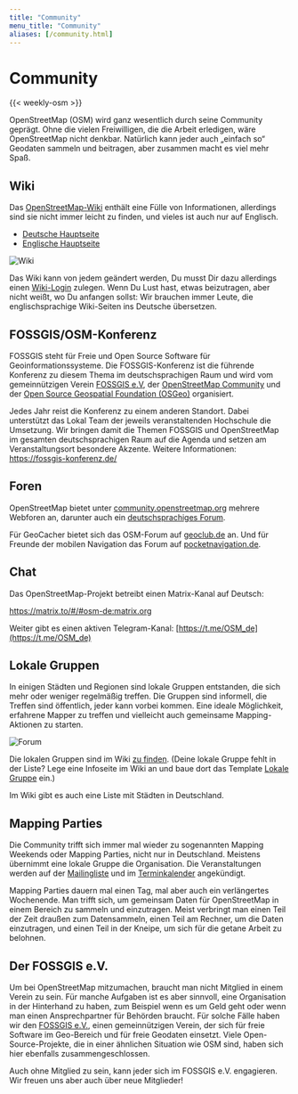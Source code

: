 ```yaml
---
title: "Community"
menu_title: "Community"
aliases: [/community.html]
---
```


# Community

{{< weekly-osm >}}

OpenStreetMap (OSM) wird ganz wesentlich durch seine Community geprägt. Ohne die vielen Freiwilligen, die die Arbeit erledigen, wäre OpenStreetMap nicht denkbar. Natürlich kann jeder auch „einfach so“ Geodaten sammeln und beitragen, aber zusammen macht es viel mehr Spaß.

## Wiki

Das [OpenStreetMap-Wiki](https://wiki.openstreetmap.org/wiki/Hauptseite) enthält eine Fülle von Informationen, allerdings sind sie nicht immer leicht zu finden, und vieles ist auch nur auf Englisch.

* [Deutsche Hauptseite](https://wiki.openstreetmap.org/wiki/Hauptseite)
* [Englische Hauptseite](https://wiki.openstreetmap.org/)

![Wiki](/img/osm_logo_wiki.png)

Das Wiki kann von jedem geändert werden, Du musst Dir dazu allerdings einen [Wiki-Login](https://wiki.openstreetmap.org/w/index.php?title=Special:UserLogin&returnto=Hauptseite) zulegen. Wenn Du Lust hast, etwas beizutragen, aber nicht weißt, wo Du anfangen sollst: Wir brauchen immer Leute, die englischsprachige Wiki-Seiten ins Deutsche übersetzen.

## FOSSGIS/OSM-Konferenz

FOSSGIS steht für Freie und Open Source Software für Geoinformationssysteme. Die FOSSGIS-Konferenz ist die führende Konferenz zu diesem Thema im deutschsprachigen Raum und wird vom gemeinnützigen Verein [FOSSGIS e.V](https://www.fossgis.de/), der [OpenStreetMap Community](https://www.openstreetmap.de/) und der [Open Source Geospatial Foundation (OSGeo)](https://www.osgeo.org/) organisiert.

Jedes Jahr reist die Konferenz zu einem anderen Standort. Dabei unterstützt das Lokal Team der jeweils veranstaltenden Hochschule die Umsetzung. Wir bringen damit die Themen FOSSGIS und OpenStreetMap im gesamten deutschsprachigen Raum auf die Agenda und setzen am Veranstaltungsort besondere Akzente.
Weitere Informationen: https://fossgis-konferenz.de/

## Foren

OpenStreetMap bietet unter [community.openstreetmap.org](https://community.openstreetmap.org/) mehrere Webforen an, darunter auch ein [deutschsprachiges Forum](https://community.openstreetmap.org/c/communities/de/56).

Für GeoCacher bietet sich das OSM-Forum auf [geoclub.de](https://www.geoclub.de/forum/viewforum.php?f=70) an. Und für Freunde der mobilen Navigation das Forum auf [pocketnavigation.de](https://forum.pocketnavigation.de/).


## Chat

Das OpenStreetMap-Projekt betreibt einen Matrix-Kanal auf Deutsch:

https://matrix.to/#/#osm-de:matrix.org

Weiter gibt es einen aktiven Telegram-Kanal: [https://t.me/OSM_de](https://t.me/OSM_de)


## Lokale Gruppen

In einigen Städten und Regionen sind lokale Gruppen entstanden, die sich mehr oder weniger regelmäßig treffen. Die Gruppen sind informell, die Treffen sind öffentlich, jeder kann vorbei kommen. Eine ideale Möglichkeit, erfahrene Mapper zu treffen und vielleicht auch gemeinsame Mapping-Aktionen zu starten.

![Forum](/img/karte-dach.png)

Die lokalen Gruppen sind im Wiki [zu finden](https://wiki.openstreetmap.org/wiki/Category:Lokale_Gruppe). (Deine lokale Gruppe fehlt in der Liste? Lege eine Infoseite im Wiki an und baue dort das Template [Lokale Gruppe](https://wiki.openstreetmap.org/wiki/Template:User_group) ein.)

Im Wiki gibt es auch eine Liste mit Städten in Deutschland.

## Mapping Parties

Die Community trifft sich immer mal wieder zu sogenannten Mapping Weekends oder Mapping Parties, nicht nur in Deutschland. Meistens übernimmt eine lokale Gruppe die Organisation. Die Veranstaltungen werden auf der [Mailingliste](https://lists.openstreetmap.de/mailman/listinfo) und im [Terminkalender](https://wiki.openstreetmap.org/wiki/Current_events) angekündigt.

Mapping Parties dauern mal einen Tag, mal aber auch ein verlängertes Wochenende. Man trifft sich, um gemeinsam Daten für OpenStreetMap in einem Bereich zu sammeln und einzutragen. Meist verbringt man einen Teil der Zeit draußen zum Datensammeln, einen Teil am Rechner, um die Daten einzutragen, und einen Teil in der Kneipe, um sich für die getane Arbeit zu belohnen.

## Der FOSSGIS e.V.

Um bei OpenStreetMap mitzumachen, braucht man nicht Mitglied in einem Verein zu sein. Für manche Aufgaben ist es aber sinnvoll, eine Organisation in der Hinterhand zu haben, zum Beispiel wenn es um Geld geht oder wenn man einen Ansprechpartner für Behörden braucht. Für solche Fälle haben wir den [FOSSGIS e.V.](https://www.fossgis.de/), einen gemeinnützigen Verein, der sich für freie Software im Geo-Bereich und für freie Geodaten einsetzt. Viele Open-Source-Projekte, die in einer ähnlichen Situation wie OSM sind, haben sich hier ebenfalls zusammengeschlossen.

Auch ohne Mitglied zu sein, kann jeder sich im FOSSGIS e.V. engagieren. Wir freuen uns aber auch über neue Mitglieder!
